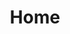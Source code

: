 ---
title: Home
template: splash
hero:
  title: Welcome to the Long Beach Nonprofit Startup Guide
  tagline: A step-by-step guide to establishing a 501(c)(3) nonprofit charitable organization public benefit corporation in Long Beach, California
  image: {
    dark: ../../assets/hero-dark.png,
    light: ../../assets/hero-light.png,
    alt: Long Beach Nonprofit Startup Guide
  }
  actions:
    - text: Get Started
      icon: right-arrow
      variant: primary
      link: /overview/
    - text: Appendix
      icon: open-book
      variant: secondary
      link: /appendix/
---
